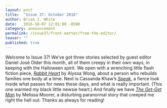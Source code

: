 ```yaml
---
layout: post
title:  "Issue 37: October 2016"
author: Brian J. White
date:   2016-10-07 12:01:00 -0500
category: announcement
permalink: /issue37/front-matter/from-the-editor/
teaser: ""
published: true
---
```


Welcome to Issue 37! We’ve got three stories selected by guest editor Daniel José Older this month, all of them creepy in their own ways, in keeping with the Halloween spirit. We open with a wrenching little flash fiction piece, [_Rabbit Heart_](/issue37/chapter/rabbit-heart/) by Alyssa Wong, about a person who rebuilds families one body at a time. Next is Cassanda Khaw’s [_Speak_](/issue37/chapter/speak/), a fierce look inside what passes for news these days, and what is really important.  (This one warmed my black little newsie heart.) And finally we have [_The Get-Get Man_](/issue37/chapter/the-get-get-man/) by Melissa Moorer, a disturbing paranormal story that creeped me right the hell out.
Thanks as always for reading!
